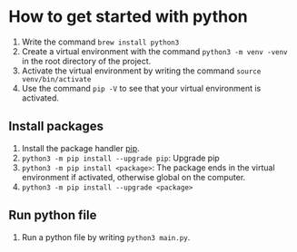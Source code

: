 # How to get started with python
1. Write the command `brew install python3`
2. Create a virtual environment with the command `python3 -m venv -venv` in the root directory of the project. 
3. Activate the virtual environment by writing the command `source venv/bin/activate`
4. Use the command `pip -V` to see that your virtual environment is activated.

## Install packages 
1. Install the package handler [pip](https://pip.pypa.io/en/stable/installation/#get-pip-py).
2. `python3 -m pip install --upgrade pip`: Upgrade pip
3. `python3 -m pip install <package>`: The package ends in the virtual environment if activated, otherwise global on the computer.  
4. `python3 -m pip install --upgrade <package>`

## Run python file
1. Run a python file by writing `python3 main.py`.
